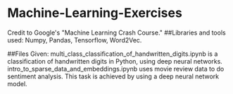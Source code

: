 # Machine-Learning-Exercises
Credit to Google's "Machine Learning Crash Course."
##Libraries and tools used: 
Numpy, Pandas, Tensorflow, Word2Vec. 

##Files Given: 
multi_class_classification_of_handwritten_digits.ipynb is a classification of handwritten digits in Python, using deep neural networks.
intro_to_sparse_data_and_embeddings.ipynb uses movie review data to do sentiment analysis. This task is achieved by using a deep neural network model.
